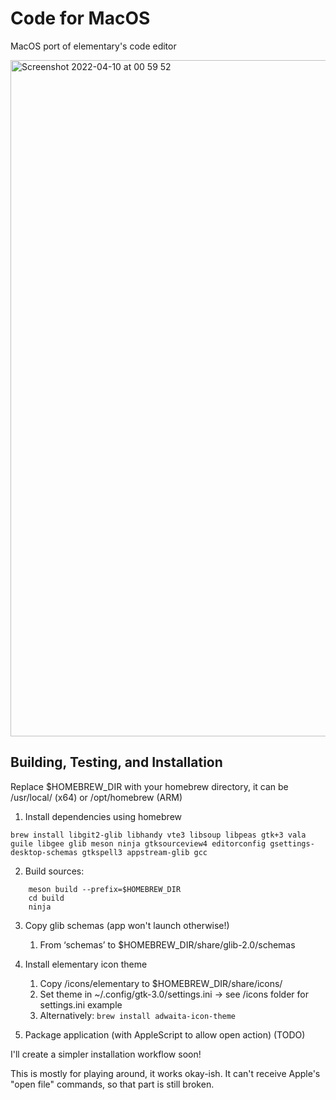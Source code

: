 # Code for MacOS

MacOS port of elementary's code editor

<img width="1082" alt="Screenshot 2022-04-10 at 00 59 52" src="https://user-images.githubusercontent.com/44585538/162594355-31bf90bf-65bc-4b30-8778-e771fbbc10b4.png">


## Building, Testing, and Installation

Replace $HOMEBREW_DIR with your homebrew directory, it can be /usr/local/ (x64) or /opt/homebrew (ARM)

1. Install dependencies using homebrew

```brew install libgit2-glib libhandy vte3 libsoup libpeas gtk+3 vala guile libgee glib meson ninja gtksourceview4 editorconfig gsettings-desktop-schemas gtkspell3 appstream-glib gcc```

2. Build sources:
```
    meson build --prefix=$HOMEBREW_DIR
    cd build
    ninja
```

3. Copy glib schemas (app won't launch otherwise!)
    1. From ‘schemas’ to $HOMEBREW_DIR/share/glib-2.0/schemas

4. Install elementary icon theme
    1. Copy /icons/elementary to $HOMEBREW_DIR/share/icons/
    2. Set theme in ~/.config/gtk-3.0/settings.ini -> see /icons folder for settings.ini example
    3. Alternatively: ```brew install adwaita-icon-theme```

5. Package application (with AppleScript to allow open action) (TODO)

I'll create a simpler installation workflow soon!

This is mostly for playing around, it works okay-ish. It can't receive Apple's "open file" commands, so that part is still broken.

